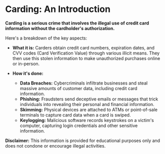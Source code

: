 # Carding: An Introduction

**Carding is a serious crime that involves the illegal use of credit card information without the cardholder's authorization.**

Here's a breakdown of the key aspects:

* **What it is:** Carders obtain credit card numbers, expiration dates, and CVV codes (Card Verification Value) through various illicit means. They then use this stolen information to make unauthorized purchases online or in-person.

* **How it's done:**
    * **Data Breaches:** Cybercriminals infiltrate businesses and steal massive amounts of customer data, including credit card information.
    * **Phishing:** Fraudsters send deceptive emails or messages that trick individuals into revealing their personal and financial information.
    * **Skimming:** Physical devices are attached to ATMs or point-of-sale terminals to capture card data when a card is swiped.
    * **Keylogging:** Malicious software records keystrokes on a victim's computer, capturing login credentials and other sensitive information.



**Disclaimer:** This information is provided for educational purposes only and does not condone or encourage illegal activities.